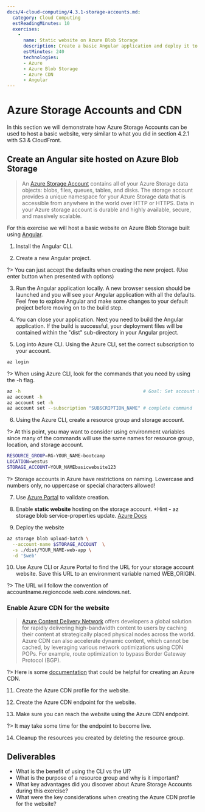 ```yaml
---
docs/4-cloud-computing/4.3.1-storage-accounts.md:
  category: Cloud Computing
  estReadingMinutes: 10
  exercises:
    -
      name: Static website on Azure Blob Storage
      description: Create a basic Angular application and deploy it to an Azure Blob Storage with an Azure CDN.
      estMinutes: 240
      technologies:
      - Azure
      - Azure Blob Storage
      - Azure CDN
      - Angular
---
```


# Azure Storage Accounts and CDN

In this section we will demonstrate how Azure Storage Accounts can be used to host a basic website, very similar to what you did in section 4.2.1 with S3 & CloudFront.

## Create an Angular site hosted on Azure Blob Storage

> An [Azure Storage Account](https://docs.microsoft.com/en-us/azure/storage/common/storage-account-overview) contains all of your Azure Storage data objects: blobs, files, queues, tables, and disks. The storage account provides a unique namespace for your Azure Storage data that is accessible from anywhere in the world over HTTP or HTTPS. Data in your Azure storage account is durable and highly available, secure, and massively scalable.

For this exercise we will host a basic website on Azure Blob Storage built using [Angular](https://angular.io/docs).

1. Install the Angular CLI.

2. Create a new Angular project.

?> You can just accept the defaults when creating the new project. (Use enter button when presented with options)

3. Run the Angular application locally. A new browser session should be launched and you will see your Angular application with all the defaults. Feel free to explore Angular and make some changes to your default project before moving on to the build step.

4. You can close your application. Next you need to build the Angular application. If the build is successful, your deployment files will be contained within the "dist" sub-directory in your Angular project.

5. Log into Azure CLI. Using the Azure CLI, set the correct subscription to your account.

```bash
az login
```

?> When using Azure CLI, look for the commands that you need by using the -h flag. 

```bash
az -h                                             # Goal: Set account subscription
az account -h                                     
az account set -h
az account set --subscription "SUBSCRIPTION_NAME" # complete command
```

6. Using the Azure CLI, create a resource group and storage account.

?> At this point, you may want to consider using environment variables since many of the commands will use the same names for resource group, location, and storage account.

```bash
RESOURCE_GROUP=RG-YOUR_NAME-bootcamp
LOCATION=westus
STORAGE_ACCOUNT=YOUR_NAMEbasicwebsite123
```

?> Storage accounts in Azure have restrictions on naming. Lowercase and numbers only, no uppercase or special characters allowed!

7. Use [Azure Portal](https://portal.azure.com) to validate creation.

8. Enable **static website** hosting on the storage account. *Hint - az storage blob service-properties update. [Azure Docs](https://learn.microsoft.com/en-us/cli/azure/storage/blob/service-properties?view=azure-cli-latest#az-storage-blob-service-properties-update)


9. Deploy the website

```bash
az storage blob upload-batch \
  --account-name $STORAGE_ACCOUNT  \
  -s ./dist/YOUR_NAME-web-app \
  -d '$web'
```

10. Use Azure CLI or Azure Portal to find the URL for your storage account website. Save this URL to an environment variable named WEB_ORIGIN.

?>  The URL will follow the convention of accountname.regioncode.web.core.windows.net.

### Enable Azure CDN for the website

> [Azure Content Delivery Network](https://docs.microsoft.com/en-us/azure/cdn/cdn-overview) offers developers a global solution for rapidly delivering high-bandwidth content to users by caching their content at strategically placed physical nodes across the world. Azure CDN can also accelerate dynamic content, which cannot be cached, by leveraging various network optimizations using CDN POPs. For example, route optimization to bypass Border Gateway Protocol (BGP).

?> Here is some [documentation](https://learn.microsoft.com/en-us/azure/cdn/scripts/cli/cdn-azure-cli-create-endpoint?toc=%2Fazure%2Ffrontdoor%2FTOC.json) that could be helpful for creating an Azure CDN. 

11. Create the Azure CDN profile for the website.

12. Create the Azure CDN endpoint for the website.

13. Make sure you can reach the website using the Azure CDN endpoint.

?> It may take some time for the endpoint to become live.

14. Cleanup the resources you created by deleting the resource group.

## Deliverables

- What is the benefit of using the CLI vs the UI?
- What is the purpose of a resource group and why is it important?
- What key advantages did you discover about Azure Storage Accounts during this exercise?
- What were the key considerations when creating the Azure CDN profile for the website?
